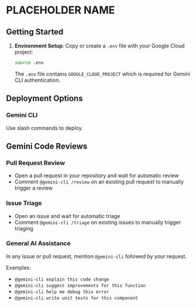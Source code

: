 # PLACEHOLDER NAME

## Getting Started

1. **Environment Setup**: Copy or create a `.env` file with your Google Cloud project:
   ```bash
   source .env
   ```
   The `.env` file contains `GOOGLE_CLOUD_PROJECT` which is required for Gemini CLI authentication.

## Deployment Options

### Gemini CLI
Use slash commands to deploy.

## Gemini Code Reviews

### Pull Request Review
- Open a pull request in your repository and wait for automatic review
- Comment `@gemini-cli /review` on an existing pull request to manually trigger a review

### Issue Triage
- Open an issue and wait for automatic triage
- Comment `@gemini-cli /triage` on existing issues to manually trigger triaging

### General AI Assistance
In any issue or pull request, mention `@gemini-cli` followed by your request.

Examples:
- `@gemini-cli explain this code change`
- `@gemini-cli suggest improvements for this function`
- `@gemini-cli help me debug this error`
- `@gemini-cli write unit tests for this component`